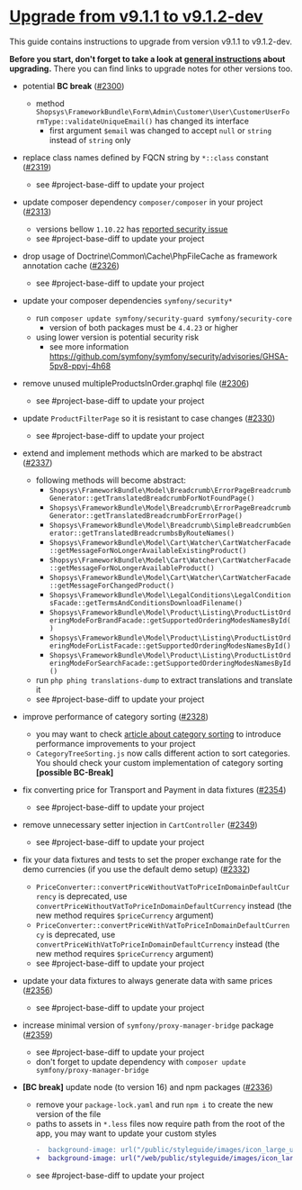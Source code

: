 # [Upgrade from v9.1.1 to v9.1.2-dev](https://github.com/shopsys/shopsys/compare/v9.1.1...9.1)

This guide contains instructions to upgrade from version v9.1.1 to v9.1.2-dev.

**Before you start, don't forget to take a look at [general instructions](https://github.com/shopsys/shopsys/blob/7.3/UPGRADE.md) about upgrading.**
There you can find links to upgrade notes for other versions too.

- potential **BC break** ([#2300](https://github.com/shopsys/shopsys/pull/2300))
    - method `Shopsys\FrameworkBundle\Form\Admin\Customer\User\CustomerUserFormType::validateUniqueEmail()` has changed its interface
        - first argument `$email` was changed to accept `null` or `string` instead of `string` only

- replace class names defined by FQCN string by `*::class` constant ([#2319](https://github.com/shopsys/shopsys/pull/2300))
    - see #project-base-diff to update your project

- update composer dependency `composer/composer` in your project ([#2313](https://github.com/shopsys/shopsys/pull/2313))
    - versions bellow `1.10.22` has [reported security issue](https://github.com/composer/composer/security/advisories/GHSA-h5h8-pc6h-jvvx)
    - see #project-base-diff to update your project

- drop usage of Doctrine\Common\Cache\PhpFileCache as framework annotation cache ([#2326](https://github.com/shopsys/shopsys/pull/2326))
    - see #project-base-diff to update your project

- update your composer dependencies `symfony/security*`
    - run `composer update symfony/security-guard symfony/security-core`
        - version of both packages must be `4.4.23` or higher
    - using lower version is potential security risk
        - see more information https://github.com/symfony/symfony/security/advisories/GHSA-5pv8-ppvj-4h68

- remove unused multipleProductsInOrder.graphql file ([#2306](https://github.com/shopsys/shopsys/pull/2306))
    - see #project-base-diff to update your project

- update `ProductFilterPage` so it is resistant to case changes ([#2330](https://github.com/shopsys/shopsys/pull/2330))
    - see #project-base-diff to update your project

- extend and implement methods which are marked to be abstract ([#2337](https://github.com/shopsys/shopsys/pull/2337))
    - following methods will become abstract:
        - `Shopsys\FrameworkBundle\Model\Breadcrumb\ErrorPageBreadcrumbGenerator::getTranslatedBreadcrumbForNotFoundPage()`
        - `Shopsys\FrameworkBundle\Model\Breadcrumb\ErrorPageBreadcrumbGenerator::getTranslatedBreadcrumbForErrorPage()`
        - `Shopsys\FrameworkBundle\Model\Breadcrumb\SimpleBreadcrumbGenerator::getTranslatedBreadcrumbsByRouteNames()`
        - `Shopsys\FrameworkBundle\Model\Cart\Watcher\CartWatcherFacade::getMessageForNoLongerAvailableExistingProduct()`
        - `Shopsys\FrameworkBundle\Model\Cart\Watcher\CartWatcherFacade::getMessageForNoLongerAvailableProduct()`
        - `Shopsys\FrameworkBundle\Model\Cart\Watcher\CartWatcherFacade::getMessageForChangedProduct()`
        - `Shopsys\FrameworkBundle\Model\LegalConditions\LegalConditionsFacade::getTermsAndConditionsDownloadFilename()`
        - `Shopsys\FrameworkBundle\Model\Product\Listing\ProductListOrderingModeForBrandFacade::getSupportedOrderingModesNamesById()`
        - `Shopsys\FrameworkBundle\Model\Product\Listing\ProductListOrderingModeForListFacade::getSupportedOrderingModesNamesById()`
        - `Shopsys\FrameworkBundle\Model\Product\Listing\ProductListOrderingModeForSearchFacade::getSupportedOrderingModesNamesById()`
    - run `php phing translations-dump` to extract translations and translate it
    - see #project-base-diff to update your project
  
- improve performance of category sorting ([#2328](https://github.com/shopsys/shopsys/pull/2328))
    - you may want to check [article about category sorting](https://docs.shopsys.com/en/9.1/model/how-to-sort-categories/) to introduce performance improvements to your project
    - `CategoryTreeSorting.js` now calls different action to sort categories. You should check your custom implementation of category sorting **\[possible BC-Break\]**

- fix converting price for Transport and Payment in data fixtures ([#2354](https://github.com/shopsys/shopsys/pull/2354))
    - see #project-base-diff to update your project

- remove unnecessary setter injection in `CartController` ([#2349](https://github.com/shopsys/shopsys/pull/2349))
    - see #project-base-diff to update your project

- fix your data fixtures and tests to set the proper exchange rate for the demo currencies (if you use the default demo setup) ([#2332](https://github.com/shopsys/shopsys/pull/2332))
    - `PriceConverter::convertPriceWithoutVatToPriceInDomainDefaultCurrency` is deprecated, use `convertPriceWithoutVatToPriceInDomainDefaultCurrency` instead (the new method requires `$priceCurrency` argument)
    - `PriceConverter::convertPriceWithVatToPriceInDomainDefaultCurrency` is deprecated, use `convertPriceWithVatToPriceInDomainDefaultCurrency` instead (the new method requires `$priceCurrency` argument)
    - see #project-base-diff to update your project

- update your data fixtures to always generate data with same prices ([#2356](https://github.com/shopsys/shopsys/pull/2356))
    - see #project-base-diff to update your project

- increase minimal version of `symfony/proxy-manager-bridge` package ([#2359](https://github.com/shopsys/shopsys/pull/2359))
    - see #project-base-diff to update your project
    - don't forget to update dependency with `composer update symfony/proxy-manager-bridge` 

- **\[BC break\]** update node (to version 16) and npm packages ([#2336](https://github.com/shopsys/shopsys/pull/2336))
    - remove your `package-lock.yaml` and run `npm i` to create the new version of the file
    - paths to assets in `*.less` files now require path from the root of the app, you may want to update your custom styles
      ```diff
      -  background-image: url("/public/styleguide/images/icon_large_up.svg")
      +  background-image: url("/web/public/styleguide/images/icon_large_up.svg")
      ```
    - see #project-base-diff to update your project

